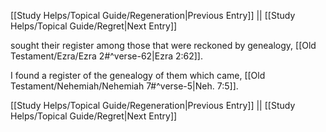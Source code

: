[[Study Helps/Topical Guide/Regeneration|Previous Entry]]  ||  [[Study Helps/Topical Guide/Regret|Next Entry]]

 sought their register among those that were reckoned by genealogy, [[Old Testament/Ezra/Ezra 2#^verse-62|Ezra 2:62]].

 I found a register of the genealogy of them which came, [[Old Testament/Nehemiah/Nehemiah 7#^verse-5|Neh. 7:5]].

[[Study Helps/Topical Guide/Regeneration|Previous Entry]]  ||  [[Study Helps/Topical Guide/Regret|Next Entry]]